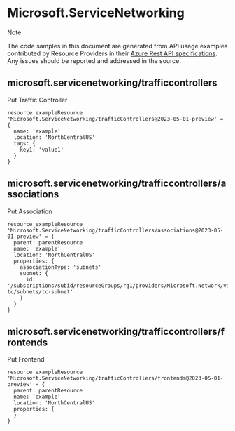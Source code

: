 # Microsoft.ServiceNetworking
  
> [!NOTE]
> The code samples in this document are generated from API usage examples contributed by Resource Providers in their [Azure Rest API specifications](https://github.com/Azure/azure-rest-api-specs). Any issues should be reported and addressed in the source.


## microsoft.servicenetworking/trafficcontrollers

Put Traffic Controller
```bicep
resource exampleResource 'Microsoft.ServiceNetworking/trafficControllers@2023-05-01-preview' = {
  name: 'example'
  location: 'NorthCentralUS'
  tags: {
    key1: 'value1'
  }
}
```

## microsoft.servicenetworking/trafficcontrollers/associations

Put Association
```bicep
resource exampleResource 'Microsoft.ServiceNetworking/trafficControllers/associations@2023-05-01-preview' = {
  parent: parentResource 
  name: 'example'
  location: 'NorthCentralUS'
  properties: {
    associationType: 'subnets'
    subnet: {
      id: '/subscriptions/subid/resourceGroups/rg1/providers/Microsoft.Network/virtualNetworks/vnet-tc/subnets/tc-subnet'
    }
  }
}
```

## microsoft.servicenetworking/trafficcontrollers/frontends

Put Frontend
```bicep
resource exampleResource 'Microsoft.ServiceNetworking/trafficControllers/frontends@2023-05-01-preview' = {
  parent: parentResource 
  name: 'example'
  location: 'NorthCentralUS'
  properties: {
  }
}
```
